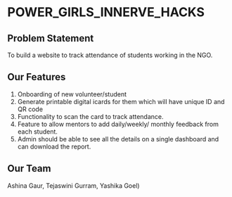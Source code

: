 # POWER_GIRLS_INNERVE_HACKS

## Problem Statement

To build a website to track attendance of students working in the NGO.

## Our Features
1. Onboarding of new volunteer/student
2. Generate printable digital icards for them which will have unique ID and QR code
3. Functionality to scan the card to track attendance.
4. Feature to allow mentors to add daily/weekly/ monthly feedback from each student.
5. Admin should be able to see all the details on a single dashboard and can download the report.

##

## Our Team
Ashina Gaur, Tejaswini Gurram, Yashika Goel)
 
